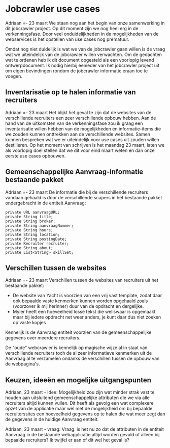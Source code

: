 # Jobcrawler use cases

Adriaan =- 23 maart
We staan nog aan het begin van onze samenwerking in dit jobcrawler project. 
Op dit moment zijn we nog heel erg in de verkenningsfase.
Door veel onduidelijkheden in de mogelijkheden van de webservices is het opstellen van use cases nog prematuur.

Omdat nog niet duidelijk is wat we van de jobcrawler gaan willen is de vraag wat we uiteindelijk van de jobcrawler willen verwachten. Om de gedachten wat te ordenen heb ik dit document opgesteld als een voorlopig levend ontwerpdocument.
Ik nodig hierbij eenieder van het jobcrawler project uit om eigen bevindingen rondom de jobcrawler informatie eraan toe te voegen.

## Inventarisatie op te halen informatie van recruiters

Adriaan =- 23 maart
Het blijkt het geval te zijn dat de websites van de verschillende recruiters een zeer verschillende opbouw hebben.
Aan de hand van de uitkomsten van de verkenningsfase zou ik graag een inventarisatie willen hebben van de mogelijkheden en informatie-items die we zouden kunnen onttrekken aan de verschillende websites.
Samen kunnen bespreken wat we er uiteindelijk voor use cases uit zouden willen destilleren. Op het moment van schrijven is het maandag 23 maart, laten we als voorlopig doel stellen dat we dit voor eind maart weten en dan onze eerste use cases opbouwen.



## Gemeenschappelijke Aanvraag-informatie bestaande pakket

Adriaan =- 23 maart
De informatie die bij de verschillende recruiters vandaan gehaald is door de verschillende scapers in het bestaande pakket ondergebracht in de entiteit
Aanvraag:

    private URL aanvraagURL;
    private String title;
    private String broker;
    private String aanvraagNummer;
    private String hours;
    private String location;
    private String postingDate;
    private Recruiter recruiter;
    private String about;
    private List<String> skillSet;
    
    
## Verschillen tussen de websites

Adriaan =- 23 maart
Verschillen tussen de websites van recruiters uit het bestaande pakket:

- De website van Yacht is voorzien van een vrij vast template, zodat daar ook bepaalde vaste kenmerken kunnen worden opgehaald zoals (voorzover ik mij herinner) duur van de opdracht en dergelijke.
- Myler heeft een hoeveelheid losse tekst die weliswaar is opgemaakt maar bij iedere opdracht net weer anders,
je kunt daar dus niet zoeken op vaste kopjes

Kennelijk is de Aanvraag entiteit voorzien van de gemeenschappelijke gegevens over meerdere recruiters.

De "oude" webcrawler is kennelijk op magische wijze al in staat  van verschillende recruiters toch de al zeer informatieve kenmerken uit de Aanvraag al te verzamelen ondanks de verschillen tussen de opbouw van de webpagina's.

## Keuzen, ideeën en mogelijke uitgangspunten

Adriaan, 23 maart - idee:
Mogelijkheid zou zijn wat minder strak vast te houden aan uitsluitend gemeenschappelijke attributen die we via alle recruiters altijd kunnen vullen.
Dit heeft als gevolg een wat complexere opzet van de applicatie maar wel met de mogelijkheid om bij bepaalde recruiterssites een hoeveelheid gegevens op te halen die wat meer zegt dan de gegevens in de huidige Aanvraag entiteit. 

Adriaan, 23 maart - vraag:
Vraag: is het nu zo dat de attributen in de entiteit Aanvraag in de bestaande webapplicatie altijd worden gevuld of alleen bij bepaalde recruiters? Ik twijfel er aan of dit wel het geval is?

